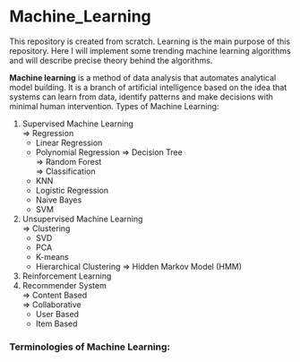 # Machine_Learning
This repository is created from scratch. Learning is the main purpose of this repository. Here I will implement some trending machine learning algorithms and will describe precise theory behind the algorithms.

<b>Machine learning</b> is a method of data analysis that automates analytical model building. It is a branch of artificial intelligence based on the idea that systems can learn from data, identify patterns and make decisions with minimal human intervention.
Types of Machine Learning:
1) Supervised Machine Learning  
  => Regression  
    - Linear Regression  
    - Polynomial Regression
  => Decision Tree  
  => Random Forest  
  => Classification  
    - KNN  
    - Logistic Regression  
    - Naive Bayes  
    - SVM  
2) Unsupervised Machine Learning  
  => Clustering  
    - SVD  
    - PCA  
    - K-means  
    - Hierarchical Clustering
  => Hidden Markov Model (HMM)  
3) Reinforcement Learning  
4) Recommender System  
  => Content Based  
  => Collaborative  
    - User Based  
    - Item Based  
  
    
<h3>Terminologies of Machine Learning:</h3> 
